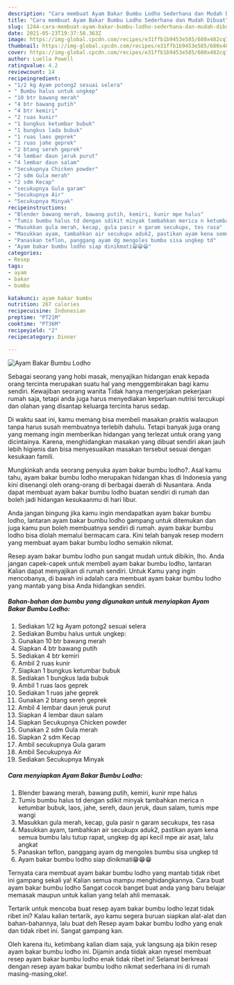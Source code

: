 ```yaml
---
description: "Cara membuat Ayam Bakar Bumbu Lodho Sederhana dan Mudah Dibuat"
title: "Cara membuat Ayam Bakar Bumbu Lodho Sederhana dan Mudah Dibuat"
slug: 1244-cara-membuat-ayam-bakar-bumbu-lodho-sederhana-dan-mudah-dibuat
date: 2021-05-23T19:37:58.363Z
image: https://img-global.cpcdn.com/recipes/e31ffb1b9453e585/680x482cq70/ayam-bakar-bumbu-lodho-foto-resep-utama.jpg
thumbnail: https://img-global.cpcdn.com/recipes/e31ffb1b9453e585/680x482cq70/ayam-bakar-bumbu-lodho-foto-resep-utama.jpg
cover: https://img-global.cpcdn.com/recipes/e31ffb1b9453e585/680x482cq70/ayam-bakar-bumbu-lodho-foto-resep-utama.jpg
author: Luella Powell
ratingvalue: 4.2
reviewcount: 14
recipeingredient:
- "1/2 kg Ayam potong2 sesuai selera"
- " Bumbu halus untuk ungkep"
- "10 btr bawang merah"
- "4 btr bawang putih"
- "4 btr kemiri"
- "2 ruas kunir"
- "1 bungkus ketumbar bubuk"
- "1 bungkus lada bubuk"
- "1 ruas laos geprek"
- "1 ruas jahe geprek"
- "2 btang sereh geprek"
- "4 lembar daun jeruk purut"
- "4 lembar daun salam"
- "Secukupnya Chicken powder"
- "2 sdm Gula merah"
- "2 sdm Kecap"
- "secukupnya Gula garam"
- "Secukupnya Air"
- "Secukupnya Minyak"
recipeinstructions:
- "Blender bawang merah, bawang putih, kemiri, kunir mpe halus"
- "Tumis bumbu halus td dengan sdikit minyak tambahkan merica n ketumbar bubuk, laos, jahe, sereh, daun jeruk, daun salam, tumis mpe wangi"
- "Masukkan gula merah, kecap, gula pasir n garam secukupx, tes rasa"
- "Masukkan ayam, tambahkan air secukupx aduk2, pastikan ayam kena semua bumbu lalu tutup rapat, ungkep dg api kecil mpe air asat, lalu angkat"
- "Panaskan teflon, panggang ayam dg mengoles bumbu sisa ungkep td"
- "Ayam bakar bumbu lodho siap dinikmati😁😁😁"
categories:
- Resep
tags:
- ayam
- bakar
- bumbu

katakunci: ayam bakar bumbu 
nutrition: 267 calories
recipecuisine: Indonesian
preptime: "PT21M"
cooktime: "PT36M"
recipeyield: "2"
recipecategory: Dinner

---
```



![Ayam Bakar Bumbu Lodho](https://img-global.cpcdn.com/recipes/e31ffb1b9453e585/680x482cq70/ayam-bakar-bumbu-lodho-foto-resep-utama.jpg)

Sebagai seorang yang hobi masak, menyajikan hidangan enak kepada orang tercinta merupakan suatu hal yang menggembirakan bagi kamu sendiri. Kewajiban seorang  wanita Tidak hanya mengerjakan pekerjaan rumah saja, tetapi anda juga harus menyediakan keperluan nutrisi tercukupi dan olahan yang disantap keluarga tercinta harus sedap.

Di waktu  saat ini, kamu memang bisa membeli masakan praktis walaupun tanpa harus susah membuatnya terlebih dahulu. Tetapi banyak juga orang yang memang ingin memberikan hidangan yang terlezat untuk orang yang dicintainya. Karena, menghidangkan masakan yang dibuat sendiri akan jauh lebih higienis dan bisa menyesuaikan masakan tersebut sesuai dengan kesukaan famili. 



Mungkinkah anda seorang penyuka ayam bakar bumbu lodho?. Asal kamu tahu, ayam bakar bumbu lodho merupakan hidangan khas di Indonesia yang kini disenangi oleh orang-orang di berbagai daerah di Nusantara. Anda dapat membuat ayam bakar bumbu lodho buatan sendiri di rumah dan boleh jadi hidangan kesukaanmu di hari libur.

Anda jangan bingung jika kamu ingin mendapatkan ayam bakar bumbu lodho, lantaran ayam bakar bumbu lodho gampang untuk ditemukan dan juga kamu pun boleh membuatnya sendiri di rumah. ayam bakar bumbu lodho bisa diolah memalui bermacam cara. Kini telah banyak resep modern yang membuat ayam bakar bumbu lodho semakin nikmat.

Resep ayam bakar bumbu lodho pun sangat mudah untuk dibikin, lho. Anda jangan capek-capek untuk membeli ayam bakar bumbu lodho, lantaran Kalian dapat menyajikan di rumah sendiri. Untuk Kamu yang ingin mencobanya, di bawah ini adalah cara membuat ayam bakar bumbu lodho yang mantab yang bisa Anda hidangkan sendiri.

<!--inarticleads1-->

##### Bahan-bahan dan bumbu yang digunakan untuk menyiapkan Ayam Bakar Bumbu Lodho:

1. Sediakan 1/2 kg Ayam potong2 sesuai selera
1. Sediakan  Bumbu halus untuk ungkep:
1. Gunakan 10 btr bawang merah
1. Siapkan 4 btr bawang putih
1. Sediakan 4 btr kemiri
1. Ambil 2 ruas kunir
1. Siapkan 1 bungkus ketumbar bubuk
1. Sediakan 1 bungkus lada bubuk
1. Ambil 1 ruas laos geprek
1. Sediakan 1 ruas jahe geprek
1. Gunakan 2 btang sereh geprek
1. Ambil 4 lembar daun jeruk purut
1. Siapkan 4 lembar daun salam
1. Siapkan Secukupnya Chicken powder
1. Gunakan 2 sdm Gula merah
1. Siapkan 2 sdm Kecap
1. Ambil secukupnya Gula garam
1. Ambil Secukupnya Air
1. Sediakan Secukupnya Minyak




<!--inarticleads2-->

##### Cara menyiapkan Ayam Bakar Bumbu Lodho:

1. Blender bawang merah, bawang putih, kemiri, kunir mpe halus
1. Tumis bumbu halus td dengan sdikit minyak tambahkan merica n ketumbar bubuk, laos, jahe, sereh, daun jeruk, daun salam, tumis mpe wangi
1. Masukkan gula merah, kecap, gula pasir n garam secukupx, tes rasa
1. Masukkan ayam, tambahkan air secukupx aduk2, pastikan ayam kena semua bumbu lalu tutup rapat, ungkep dg api kecil mpe air asat, lalu angkat
1. Panaskan teflon, panggang ayam dg mengoles bumbu sisa ungkep td
1. Ayam bakar bumbu lodho siap dinikmati😁😁😁




Ternyata cara membuat ayam bakar bumbu lodho yang mantab tidak ribet ini gampang sekali ya! Kalian semua mampu menghidangkannya. Cara buat ayam bakar bumbu lodho Sangat cocok banget buat anda yang baru belajar memasak maupun untuk kalian yang telah ahli memasak.

Tertarik untuk mencoba buat resep ayam bakar bumbu lodho lezat tidak ribet ini? Kalau kalian tertarik, ayo kamu segera buruan siapkan alat-alat dan bahan-bahannya, lalu buat deh Resep ayam bakar bumbu lodho yang enak dan tidak ribet ini. Sangat gampang kan. 

Oleh karena itu, ketimbang kalian diam saja, yuk langsung aja bikin resep ayam bakar bumbu lodho ini. Dijamin anda tiidak akan nyesel membuat resep ayam bakar bumbu lodho enak tidak ribet ini! Selamat berkreasi dengan resep ayam bakar bumbu lodho nikmat sederhana ini di rumah masing-masing,oke!.

